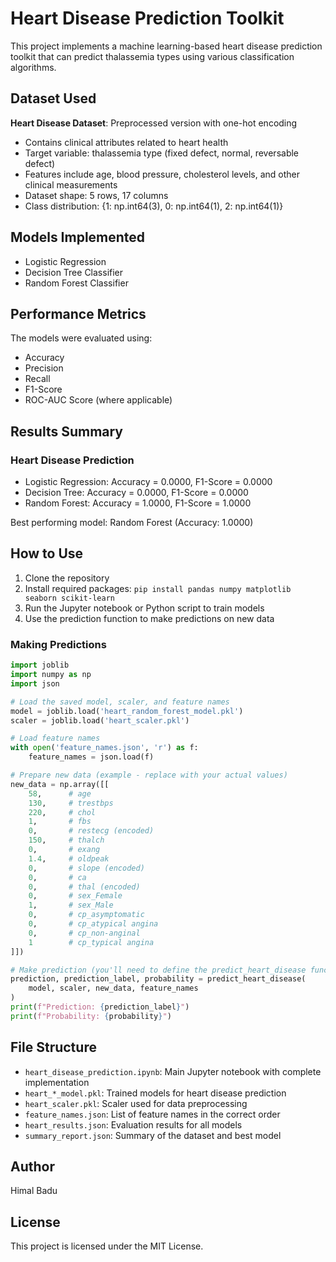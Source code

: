 # Heart Disease Prediction Toolkit

This project implements a machine learning-based heart disease prediction toolkit that can predict thalassemia types using various classification algorithms.

## Dataset Used

**Heart Disease Dataset**: Preprocessed version with one-hot encoding
- Contains clinical attributes related to heart health
- Target variable: thalassemia type (fixed defect, normal, reversable defect)
- Features include age, blood pressure, cholesterol levels, and other clinical measurements
- Dataset shape: 5 rows, 17 columns
- Class distribution: {1: np.int64(3), 0: np.int64(1), 2: np.int64(1)}

## Models Implemented

- Logistic Regression
- Decision Tree Classifier
- Random Forest Classifier

## Performance Metrics

The models were evaluated using:
- Accuracy
- Precision
- Recall
- F1-Score
- ROC-AUC Score (where applicable)

## Results Summary

### Heart Disease Prediction
- Logistic Regression: Accuracy = 0.0000, F1-Score = 0.0000
- Decision Tree: Accuracy = 0.0000, F1-Score = 0.0000
- Random Forest: Accuracy = 1.0000, F1-Score = 1.0000

Best performing model: Random Forest (Accuracy: 1.0000)

## How to Use

1. Clone the repository
2. Install required packages: `pip install pandas numpy matplotlib seaborn scikit-learn`
3. Run the Jupyter notebook or Python script to train models
4. Use the prediction function to make predictions on new data

### Making Predictions

```python
import joblib
import numpy as np
import json

# Load the saved model, scaler, and feature names
model = joblib.load('heart_random_forest_model.pkl')
scaler = joblib.load('heart_scaler.pkl')

# Load feature names
with open('feature_names.json', 'r') as f:
    feature_names = json.load(f)

# Prepare new data (example - replace with your actual values)
new_data = np.array([[
    58,      # age
    130,     # trestbps
    220,     # chol
    1,       # fbs
    0,       # restecg (encoded)
    150,     # thalch
    0,       # exang
    1.4,     # oldpeak
    0,       # slope (encoded)
    0,       # ca
    0,       # thal (encoded)
    0,       # sex_Female
    1,       # sex_Male
    0,       # cp_asymptomatic
    0,       # cp_atypical angina
    0,       # cp_non-anginal
    1        # cp_typical angina
]])

# Make prediction (you'll need to define the predict_heart_disease function)
prediction, prediction_label, probability = predict_heart_disease(
    model, scaler, new_data, feature_names
)
print(f"Prediction: {prediction_label}")
print(f"Probability: {probability}")
```

## File Structure

- `heart_disease_prediction.ipynb`: Main Jupyter notebook with complete implementation
- `heart_*_model.pkl`: Trained models for heart disease prediction
- `heart_scaler.pkl`: Scaler used for data preprocessing
- `feature_names.json`: List of feature names in the correct order
- `heart_results.json`: Evaluation results for all models
- `summary_report.json`: Summary of the dataset and best model

## Author

Himal Badu

## License

This project is licensed under the MIT License.